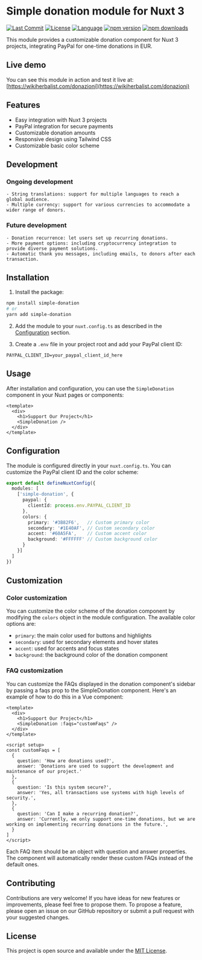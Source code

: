 # Simple donation module for Nuxt 3

[![Last Commit](https://img.shields.io/github/last-commit/giovannimanetti11/Simple-donation)](https://github.com/giovannimanetti11/Simple-donation/commits/main)
[![License](https://img.shields.io/github/license/giovannimanetti11/Simple-donation)](https://github.com/giovannimanetti11/Simple-donation/blob/main/LICENSE)
[![Language](https://img.shields.io/github/languages/top/giovannimanetti11/Simple-donation)](https://github.com/giovannimanetti11/Simple-donation)
[![npm version](https://img.shields.io/npm/v/simple-donation)](https://www.npmjs.com/package/simple-donation)
[![npm downloads](https://img.shields.io/npm/dm/simple-donation)](https://www.npmjs.com/package/simple-donation)

This module provides a customizable donation component for Nuxt 3 projects, integrating PayPal for one-time donations in EUR.

## Live demo

You can see this module in action and test it live at:
[https://wikiherbalist.com/donazioni](https://wikiherbalist.com/donazioni)

## Features

- Easy integration with Nuxt 3 projects
- PayPal integration for secure payments
- Customizable donation amounts
- Responsive design using Tailwind CSS
- Customizable basic color scheme

## Development

### Ongoing development

    - String translations: support for multiple languages to reach a global audience.
    - Multiple currency: support for various currencies to accommodate a wider range of donors.

### Future development

    - Donation recurrence: let users set up recurring donations.
    - More payment options: including cryptocurrency integration to provide diverse payment solutions.
    - Automatic thank you messages, including emails, to donors after each transaction.

## Installation

1. Install the package:

```bash
npm install simple-donation
# or
yarn add simple-donation
```

2. Add the module to your `nuxt.config.ts` as described in the [Configuration](#configuration) section.

3. Create a `.env` file in your project root and add your PayPal client ID:

```
PAYPAL_CLIENT_ID=your_paypal_client_id_here
```

## Usage

After installation and configuration, you can use the `SimpleDonation` component in your Nuxt pages or components:

```vue
<template>
  <div>
    <h1>Support Our Project</h1>
    <SimpleDonation />
  </div>
</template>
```

## Configuration

The module is configured directly in your `nuxt.config.ts`. You can customize the PayPal client ID and the color scheme:

```typescript
export default defineNuxtConfig({
  modules: [
    ['simple-donation', {
      paypal: {
        clientId: process.env.PAYPAL_CLIENT_ID
      },
      colors: {
        primary: '#3B82F6',   // Custom primary color
        secondary: '#1E40AF', // Custom secondary color
        accent: '#60A5FA',    // Custom accent color
        background: '#FFFFFF' // Custom background color
      }
    }]
  ]
})
```

## Customization

### Color customization

You can customize the color scheme of the donation component by modifying the `colors` object in the module configuration. The available color options are:

- `primary`: the main color used for buttons and highlights
- `secondary`: used for secondary elements and hover states
- `accent`: used for accents and focus states
- `background`: the background color of the donation component

### FAQ customization

You can customize the FAQs displayed in the donation component's sidebar by passing a faqs prop to the SimpleDonation component. Here's an example of how to do this in a Vue component:

```vue
<template>
  <div>
    <h1>Support Our Project</h1>
    <SimpleDonation :faqs="customFaqs" />
  </div>
</template>

<script setup>
const customFaqs = [
  {
    question: 'How are donations used?',
    answer: 'Donations are used to support the development and maintenance of our project.'
  },
  {
    question: 'Is this system secure?',
    answer: 'Yes, all transactions use systems with high levels of security.',
  },
  {
    question: 'Can I make a recurring donation?',
    answer: 'Currently, we only support one-time donations, but we are working on implementing recurring donations in the future.',
  }
]
</script>
```

Each FAQ item should be an object with question and answer properties. The component will automatically render these custom FAQs instead of the default ones.

## Contributing

Contributions are very welcome! If you have ideas for new features or improvements, please feel free to propose them. 
To propose a feature, please open an issue on our GitHub repository or submit a pull request with your suggested changes.

## License

This project is open source and available under the [MIT License](LICENSE).
